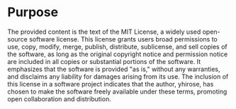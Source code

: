 # Purpose
The provided content is the text of the MIT License, a widely used open-source software license. This license grants users broad permissions to use, copy, modify, merge, publish, distribute, sublicense, and sell copies of the software, as long as the original copyright notice and permission notice are included in all copies or substantial portions of the software. It emphasizes that the software is provided "as is," without any warranties, and disclaims any liability for damages arising from its use. The inclusion of this license in a software project indicates that the author, yhirose, has chosen to make the software freely available under these terms, promoting open collaboration and distribution.
